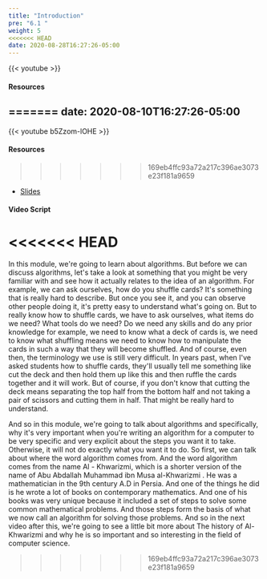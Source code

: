 ```yaml
---
title: "Introduction"
pre: "6.1 "
weight: 5
<<<<<<< HEAD
date: 2020-08-28T16:27:26-05:00
---
```


{{< youtube  >}}

<!-- CIS 115: https://youtu.be/ -->

#### Resources
=======
date: 2020-08-10T16:27:26-05:00
---

{{< youtube b5Zzom-lOHE >}}

#### Resources

>>>>>>> 169eb4ffc93a72a217c396ae3073e23f181a9659
* [Slides](/1-cc110/06-algorithms/slides/6-Algorithms.pdf)

#### Video Script

<<<<<<< HEAD
=======
In this module, we're going to learn about algorithms. But before we can discuss algorithms, let's take a look at something that you might be very familiar with and see how it actually relates to the idea of an algorithm. For example, we can ask ourselves, how do you shuffle cards? It's something that is really hard to describe. But once you see it, and you can observe other people doing it, it's pretty easy to understand what's going on. But to really know how to shuffle cards, we have to ask ourselves, what items do we need? What tools do we need? Do we need any skills and do any prior knowledge for example, we need to know what a deck of cards is, we need to know what shuffling means we need to know how to manipulate the cards in such a way that they will become shuffled. And of course, even then, the terminology we use is still very difficult. In years past, when I've asked students how to shuffle cards, they'll usually tell me something like cut the deck and then hold them up like this and then ruffle the cards together and it will work. But of course, if you don't know that cutting the deck means separating the top half from the bottom half and not taking a pair of scissors and cutting them in half. That might be really hard to understand. 

And so in this module, we're going to talk about algorithms and specifically, why it's very important when you're writing an algorithm for a computer to be very specific and very explicit about the steps you want it to take. Otherwise, it will not do exactly what you want it to do. So first, we can talk about where the word algorithm comes from. And the word algorithm comes from the name Al - Khwarizmi, which is a shorter version of the name of Abu Abdallah Muhammad ibn Musa al-Khwarizmi . He was a mathematician in the 9th century A.D in Persia. And one of the things he did is he wrote a lot of books on contemporary mathematics. And one of his books was very unique because it included a set of steps to solve some common mathematical problems. And those steps form the basis of what we now call an algorithm for solving those problems. And so in the next video after this, we're going to see a little bit more about The history of Al-Khwarizmi and why he is so important and so interesting in the field of computer science.
>>>>>>> 169eb4ffc93a72a217c396ae3073e23f181a9659
